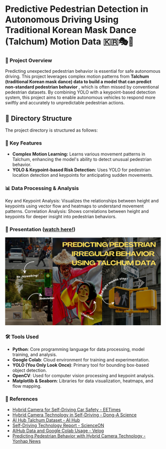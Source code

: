 # Predictive Pedestrian Detection in Autonomous Driving Using Traditional Korean Mask Dance (Talchum) Motion Data 🇰🇷🎭🕺


### 📌 Project Overview

Predicting unexpected pedestrian behavior is essential for safe autonomous driving. This project leverages complex motion patterns from **Talchum (traditional Korean mask dance) data to build a model that can predict non-standard pedestrian behavior**
, which is often missed by conventional pedestrian datasets. By combining YOLO with a keypoint-based detection system, this project aims to enable autonomous vehicles to respond more swiftly and accurately to unpredictable pedestrian actions.

## 📂 Directory Structure

The project directory is structured as follows:
### 🚀 Key Features

- **Complex Motion Learning:** Learns various movement patterns in Talchum, enhancing the model's ability to detect unusual pedestrian behavior.
- **YOLO & Keypoint-based Risk Detection:** Uses YOLO for pedestrian location detection and keypoints for anticipating sudden movements.

### 📊 Data Processing & Analysis
Key and Keypoint Analysis: Visualizes the relationships between height and keypoints using vector flow and heatmaps to understand movement patterns.
Correlation Analysis: Shows correlations between height and keypoints for deeper insight into pedestrian behaviors.

### 📼 Presentation ([watch here!](https://youtu.be/ZgqAdSvPlhI))
![cover](cover.png)

### 🛠️ Tools Used
- **Python**: Core programming language for data processing, model training, and analysis.
- **Google Colab**: Cloud environment for training and experimentation.
- **YOLO (You Only Look Once)**: Primary tool for bounding box-based object detection.
- **OpenCV**: Used for computer vision processing and keypoint analysis.
- **Matplotlib & Seaborn**: Libraries for data visualization, heatmaps, and flow mapping.

### 📄 References

- [Hybrid Camera for Self-Driving Car Safety - EETimes](https://www.eetimes.eu/hybrid-camera-targets-self-driving-car-safety/)
- [Hybrid Camera Technology in Self-Driving - Dong-A Science](https://m.dongascience.com/news.php?idx=65680)
- [AI Hub Talchum Dataset - AI Hub](https://www.aihub.or.kr/aihubdata/data/view.do?currMenu=115&topMenu=100&aihubDataSe=data&dataSetSn=71759)
- [Self-Driving Technology Report - ScienceON](https://scienceon.kisti.re.kr/srch/selectPORSrchReport.do?cn=TRKO202300005284)
- [AIHub Data and Google Colab Usage - Velog](https://velog.io/@guswns7451/%EB%A8%B8%EC%8B%A0%EB%9F%AC%EB%8B%9D-AIHub-%EB%8D%B0%EC%9D%B4%ED%84%B0-%EB%8B%A4%EC%9A%B4-Google-Colab-%EC%82%AC%EC%9A%A9)
- [Predicting Pedestrian Behavior with Hybrid Camera Technology - Yonhap News](https://www.yna.co.kr/view/MYH20211011013700641)
